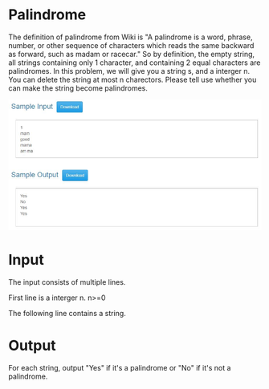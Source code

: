 # Palindrome
The definition of palindrome from Wiki is "A palindrome is a word, phrase, number, or other sequence of characters which reads the same backward as forward, such as madam or racecar."  So by definition, the empty string, all strings containing only 1 character, and containing 2 equal characters are palindromes.   In this problem, we will give you a string s, and a interger n. You can delete the string at most n charectors. Please tell use whether you can make the string become palindromes.

![image](https://github.com/middleyuan/Palindrome/blob/master/sampleIO.JPG)

# Input
The input consists of multiple lines.

First line is a interger n. n>=0

The following line contains a string. 

# Output
For each string, output "Yes" if it's a palindrome or "No" if it's not a palindrome.
